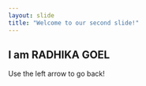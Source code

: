 ```yaml
---
layout: slide
title: "Welcome to our second slide!"
---
```

## I am RADHIKA GOEL
Use the left arrow to go back!
